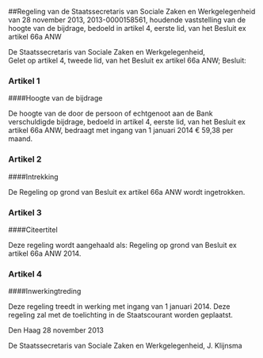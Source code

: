 <meta http-equiv='Content-Type' content='text/html; charset=utf-8' />

##Regeling van de Staatssecretaris van Sociale Zaken en Werkgelegenheid van 28 november 2013, 2013-0000158561, houdende vaststelling van de hoogte van de bijdrage, bedoeld in artikel 4, eerste lid, van het Besluit ex artikel 66a ANW

De Staatssecretaris van Sociale Zaken en Werkgelegenheid,  
Gelet op artikel 4, tweede lid, van het Besluit ex artikel 66a ANW;
Besluit:    

### Artikel  1  

####Hoogte van de bijdrage

De hoogte van de door de persoon of echtgenoot aan de Bank verschuldigde bijdrage, bedoeld in artikel 4, eerste lid, van het Besluit ex artikel 66a ANW, bedraagt met ingang van 1 januari 2014 € 59,38 per maand. 

### Artikel  2  

####Intrekking

De Regeling op grond van Besluit ex artikel 66a ANW wordt ingetrokken. 

### Artikel  3  

####Citeertitel

Deze regeling wordt aangehaald als: Regeling op grond van Besluit ex artikel 66a ANW 2014. 

### Artikel  4  

####Inwerkingtreding

Deze regeling treedt in werking met ingang van 1 januari 2014. 
Deze regeling zal met de toelichting in de Staatscourant worden geplaatst.   

Den Haag 
28 november 2013   

De 
Staatssecretaris van Sociale Zaken en Werkgelegenheid, 
J. Klijnsma     
